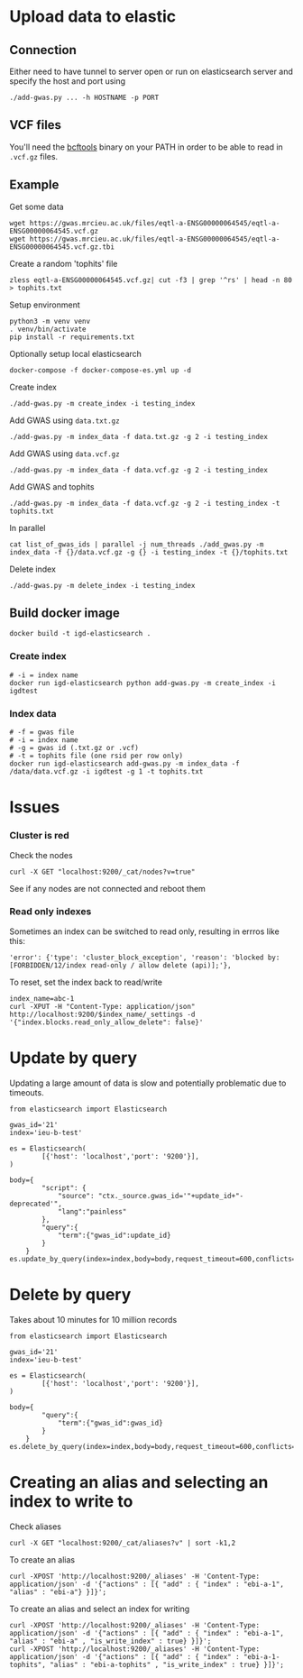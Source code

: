 # Upload data to elastic


## Connection

Either need to have tunnel to server open or run on elasticsearch server and specify the host and port using

```
./add-gwas.py ... -h HOSTNAME -p PORT
```

## VCF files

You'll need the [bcftools](https://samtools.github.io/bcftools/) binary on your PATH in order to be able to read in `.vcf.gz` files.

## Example

Get some data

```
wget https://gwas.mrcieu.ac.uk/files/eqtl-a-ENSG00000064545/eqtl-a-ENSG00000064545.vcf.gz
wget https://gwas.mrcieu.ac.uk/files/eqtl-a-ENSG00000064545/eqtl-a-ENSG00000064545.vcf.gz.tbi
```

Create a random 'tophits' file

```
zless eqtl-a-ENSG00000064545.vcf.gz| cut -f3 | grep '^rs' | head -n 80 > tophits.txt
```

Setup environment

```
python3 -m venv venv
. venv/bin/activate
pip install -r requirements.txt
```

Optionally setup local elasticsearch

```
docker-compose -f docker-compose-es.yml up -d
```

Create index

```
./add-gwas.py -m create_index -i testing_index
```

Add GWAS using `data.txt.gz`

```
./add-gwas.py -m index_data -f data.txt.gz -g 2 -i testing_index
```

Add GWAS using `data.vcf.gz`

```
./add-gwas.py -m index_data -f data.vcf.gz -g 2 -i testing_index
```

Add GWAS and tophits

```
./add-gwas.py -m index_data -f data.vcf.gz -g 2 -i testing_index -t tophits.txt
```

In parallel

```
cat list_of_gwas_ids | parallel -j num_threads ./add_gwas.py -m index_data -f {}/data.vcf.gz -g {} -i testing_index -t {}/tophits.txt
```


Delete index

```
./add-gwas.py -m delete_index -i testing_index
```


## Build docker image

```
docker build -t igd-elasticsearch .
```


### Create index
```
# -i = index name
docker run igd-elasticsearch python add-gwas.py -m create_index -i igdtest
```

### Index data

```
# -f = gwas file
# -i = index name
# -g = gwas id (.txt.gz or .vcf)
# -t = tophits file (one rsid per row only)
docker run igd-elasticsearch add-gwas.py -m index_data -f /data/data.vcf.gz -i igdtest -g 1 -t tophits.txt
```

# Issues

### Cluster is red

Check the nodes

```
curl -X GET "localhost:9200/_cat/nodes?v=true"
```

See if any nodes are not connected and reboot them

### Read only indexes

Sometimes an index can be switched to read only, resulting in errros like this:

```
'error': {'type': 'cluster_block_exception', 'reason': 'blocked by: [FORBIDDEN/12/index read-only / allow delete (api)];'},
```

To reset, set the index back to read/write

```
index_name=abc-1
curl -XPUT -H "Content-Type: application/json" http://localhost:9200/$index_name/_settings -d '{"index.blocks.read_only_allow_delete": false}'
```

# Update by query

Updating a large amount of data is slow and potentially problematic due to timeouts.

```
from elasticsearch import Elasticsearch

gwas_id='21'
index='ieu-b-test'

es = Elasticsearch(
        [{'host': 'localhost','port': '9200'}],
)

body={
        "script": {
            "source": "ctx._source.gwas_id='"+update_id+"-deprecated'",
            "lang":"painless"
        },
        "query":{
            "term":{"gwas_id":update_id}
        }
    }
es.update_by_query(index=index,body=body,request_timeout=600,conflicts='abort',slices='auto',wait_for_completion=False)
```

# Delete by query

Takes about 10 minutes for 10 million records

```
from elasticsearch import Elasticsearch

gwas_id='21'
index='ieu-b-test'

es = Elasticsearch(
        [{'host': 'localhost','port': '9200'}],
)

body={
        "query":{
            "term":{"gwas_id":gwas_id}
        }
    }
es.delete_by_query(index=index,body=body,request_timeout=600,conflicts='abort',slices='auto',wait_for_completion=False)
```

# Creating an alias and selecting an index to write to

Check aliases

```
curl -X GET "localhost:9200/_cat/aliases?v" | sort -k1,2
```

To create an alias 

```
curl -XPOST 'http://localhost:9200/_aliases' -H 'Content-Type: application/json' -d '{"actions" : [{ "add" : { "index" : "ebi-a-1", "alias" : "ebi-a"} }]}';
```

To create an alias and select an index for writing

```
curl -XPOST 'http://localhost:9200/_aliases' -H 'Content-Type: application/json' -d '{"actions" : [{ "add" : { "index" : "ebi-a-1", "alias" : "ebi-a" , "is_write_index" : true} }]}';
curl -XPOST 'http://localhost:9200/_aliases' -H 'Content-Type: application/json' -d '{"actions" : [{ "add" : { "index" : "ebi-a-1-tophits", "alias" : "ebi-a-tophits" , "is_write_index" : true} }]}';
```
